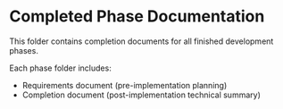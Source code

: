 # Completed Phase Documentation

This folder contains completion documents for all finished development phases.

Each phase folder includes:
- Requirements document (pre-implementation planning)
- Completion document (post-implementation technical summary)

